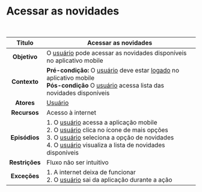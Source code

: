 # Acessar as novidades

$~$

|   **Titulo**   | Acessar as novidades                                                                                                                                                                                    |
| :------------: | ------------------------------------------------------------------------------------------------------------------------------------------------------------------------------------------------------- |
|  **Objetivo**  | O [usuário](../lexicos.md#usuario) pode acessar as novidades disponíveis no aplicativo mobile                                                                                                           |
|  **Contexto**  | **Pré-condição:** O [usuário](../lexicos.md#usuario) deve estar [logado](../lexicos.md#login) no aplicativo mobile <br/> **Pós-condição** O [usuário](../lexicos.md#usuario) acessa lista das novidades disponíveis                         |
|   **Atores**   | [Usuário](../lexicos.md#usuario)                                                                                                                                                                        |
|  **Recursos**  | Acesso à internet                                                                                                                                                                                       |
| **Episódios**  | 1. O [usuário](../lexicos.md#usuario) acessa a aplicação mobile <br/> 2. O [usuário](../lexicos.md#usuario) clica no ícone de mais opções <br/> 3. O [usuário](../lexicos.md#usuario) seleciona a opção de novidades <br/> 4. O [usuário](../lexicos.md#usuario) visualiza a lista de novidades disponíveis |
| **Restrições** | Fluxo não ser intuitivo                                                                                                                                                                                 |
|  **Exceções**  | 1. A internet deixa de funcionar <br/> 2. O [usuário](../lexicos.md#usuario) sai da aplicação durante a ação <br/>                                                                                      |
